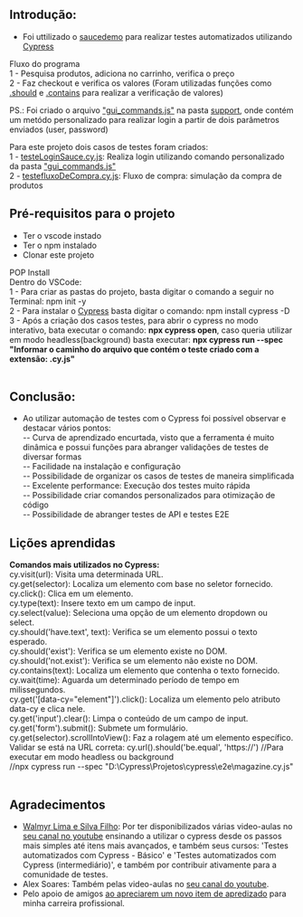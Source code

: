 ## Introdução:<br>
 - Foi uttilizado o [saucedemo](https://www.saucedemo.com/v1/) para realizar testes automatizados utilizando [Cypress](https://www.cypress.io)<br>

Fluxo do programa <br>
1 - Pesquisa produtos, adiciona no carrinho, verifica o preço<br>
2 - Faz checkout e verifica os valores (Foram utilizadas funções como [.should](https://docs.cypress.io/api/commands/should) e [.contains](https://docs.cypress.io/api/commands/contains) para realizar a verificação de valores) <br>

PS.: Foi criado o arquivo ["gui_commands.js"](https://github.com/samuelsantanam/TestesAutomatizadosCypress/blob/main/cypress/support/gui_commands.js) na pasta [support](https://github.com/samuelsantanam/TestesAutomatizadosCypress/tree/main/cypress/support), onde contém um metódo personalizado para realizar login a partir de dois parâmetros enviados (user, password) <br>

Para este projeto dois casos de testes foram criados: <br>
1 - [testeLoginSauce.cy.js](https://github.com/samuelsantanam/TestesAutomatizadosCypress/blob/main/cypress/e2e/testeLoginSauce.cy.js): Realiza login utilizando comando personalizado da pasta ["gui_commands.js"](https://github.com/samuelsantanam/TestesAutomatizadosCypress/blob/main/cypress/support/gui_commands.js)<br>
2 - [testefluxoDeCompra.cy.js](https://github.com/samuelsantanam/TestesAutomatizadosCypress/blob/main/cypress/e2e/testefluxoDeCompra.cy.js): Fluxo de compra: simulação da compra de produtos<br>

## Pré-requisitos para o projeto
 - Ter o vscode instado
 - Ter o npm instalado
 - Clonar este projeto
 
POP Install<br>
Dentro do VSCode:<br>
1 - Para criar as pastas do projeto, basta digitar o comando a seguir no Terminal: npm init -y<br>
2 - Para instalar o [Cypress](https://www.cypress.io) basta digitar o comando: </b> npm install cypress -D</b><br>
3 - Após a criação dos casos testes, para abrir o cypress no modo interativo, bata executar o comando: <b>npx cypress open</b>, caso queria utilizar em modo headless(background) basta executar: <b>npx cypress run --spec "Informar o caminho do arquivo que contém o teste criado com a extensão: .cy.js"</b><br>
<br>

## <b>Conclusão:</b><br>
 - Ao utilizar automação de testes com o Cypress foi possível observar e destacar vários pontos:<br>
 -- Curva de aprendizado encurtada, visto que a ferramenta é muito dinâmica e possui funções para abranger validações de testes de diversar formas<br>
 -- Facilidade na instalação e configuração<br>
 -- Possibilidade de organizar os casos de testes de maneira simplificada<br>
 -- Excelente performance: Execução dos testes muito rápida<br>
 -- Possibilidade criar comandos personalizados para otimização de código<br>
 -- Possibilidade de abranger testes de API e testes E2E<br>

## <b>Lições aprendidas<br></b>

<b>Comandos mais utilizados no Cypress: <br></b>
cy.visit(url): Visita uma determinada URL. <br>
cy.get(selector): Localiza um elemento com base no seletor fornecido. <br>
cy.click(): Clica em um elemento. <br>
cy.type(text): Insere texto em um campo de input. <br>
cy.select(value): Seleciona uma opção de um elemento dropdown ou select. <br>
cy.should('have.text', text): Verifica se um elemento possui o texto esperado. <br>
cy.should('exist'): Verifica se um elemento existe no DOM. <br>
cy.should('not.exist'): Verifica se um elemento não existe no DOM. <br>
cy.contains(text): Localiza um elemento que contenha o texto fornecido. <br>
cy.wait(time): Aguarda um determinado período de tempo em milissegundos. <br>
cy.get('[data-cy="element"]').click(): Localiza um elemento pelo atributo data-cy e clica nele. <br>
cy.get('input').clear(): Limpa o conteúdo de um campo de input. <br> 
cy.get('form').submit(): Submete um formulário. <br>
cy.get(selector).scrollIntoView(): Faz a rolagem até um elemento específico. 
Validar se está na URL correta: 
cy.url().should('be.equal', 'https://')
//Para executar em modo headless ou background<br>
//npx cypress run --spec "D:\Cypress\Projetos\cypress\e2e\magazine.cy.js"<br>
<br>

## Agradecimentos
 - [Walmyr Lima e Silva Filho](https://www.linkedin.com/in/walmyr-lima-e-silva-filho/): Por ter disponibilizados várias video-aulas no [seu canal no youtube](https://www.youtube.com/@TalkingAboutTesting) ensinando a utilizar o cypress desde os passos mais simples até itens mais avançados, e também seus cursos: 'Testes automatizados com Cypress - Básico' e 'Testes automatizados com Cypress (intermediário)', e também por contribuir ativamente para a comunidade de testes.
- Alex Soares: Também pelas video-aulas no [seu canal do youtube](https://www.youtube.com/@alexosoares).
- Pelo apoio de amigos [ao apreciarem um novo item de apredizado](https://www.linkedin.com/feed/update/urn:li:activity:7174030314221015040/) para minha carreira profissional.
  


